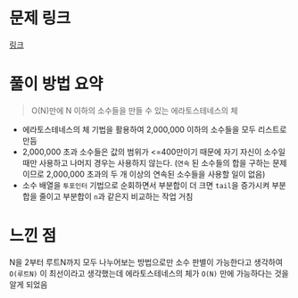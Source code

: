 # 문제 링크
[링크](https://www.acmicpc.net/problem/1644)

# 풀이 방법 요약
> O(N)만에 N 이하의 소수들을 만들 수 있는 에라토스테네스의 체

- 에라토스테네스의 체 기법을 활용하여 2,000,000 이하의 소수들을 모두 리스트로 만듬
- 2,000,000 초과 소수들은 값의 범위가 <=400만이기 때문에 자기 자신이 소수일 때만 사용하고 나머지 경우는 사용하지 않는다. (`연속` 된 소수들의 합을 구하는 문제이므로 2,000,000 초과의 두 개 이상의 연속된 소수들을 사용할 일이 없음) 
- 소수 배열을 `투포인터` 기법으로 순회하면서 부분합이 더 크면 `tail`을 증가시켜 부분합을 줄이고 부분합이 `n`과 같은지 비교하는 작업 거침

# 느낀 점
N을 2부터 루트N까지 모두 나누어보는 방법으로만 소수 판별이 가능한다고 생각하여 `O(루트N)` 이 최선이라고 생각했는데 에라토스테네스의 체가 `O(N)` 만에 가능하다는 것을 알게 되었음